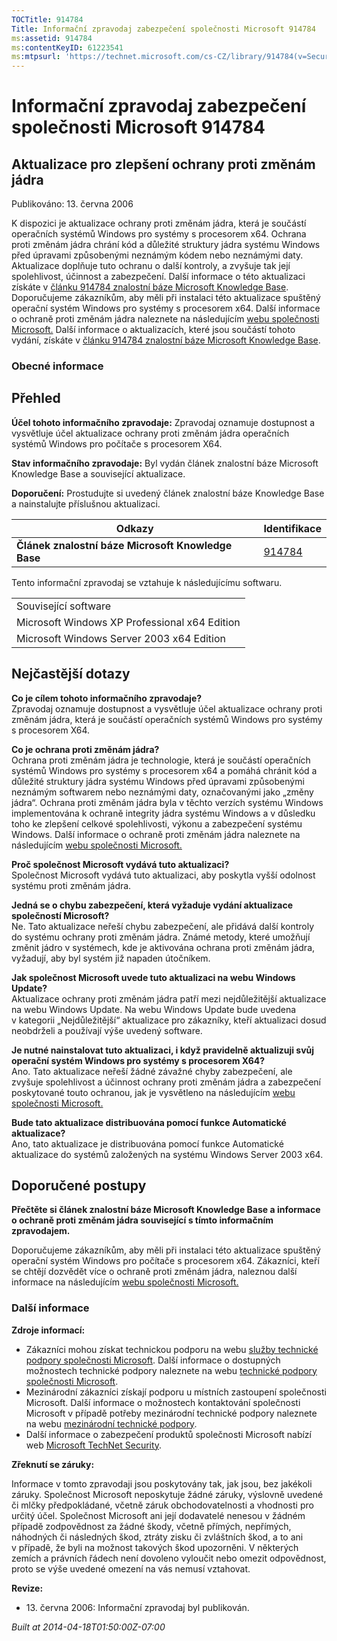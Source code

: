 ```yaml
---
TOCTitle: 914784
Title: Informační zpravodaj zabezpečení společnosti Microsoft 914784
ms:assetid: 914784
ms:contentKeyID: 61223541
ms:mtpsurl: 'https://technet.microsoft.com/cs-CZ/library/914784(v=Security.10)'
---
```


Informační zpravodaj zabezpečení společnosti Microsoft 914784
=============================================================

Aktualizace pro zlepšení ochrany proti změnám jádra
---------------------------------------------------

Publikováno: 13. června 2006

K dispozici je aktualizace ochrany proti změnám jádra, která je součástí operačních systémů Windows pro systémy s procesorem x64. Ochrana proti změnám jádra chrání kód a důležité struktury jádra systému Windows před úpravami způsobenými neznámým kódem nebo neznámými daty. Aktualizace doplňuje tuto ochranu o další kontroly, a zvyšuje tak její spolehlivost, účinnost a zabezpečení. Další informace o této aktualizaci získáte v [článku 914784 znalostní báze Microsoft Knowledge Base](http://support.microsoft.com/kb/891861). Doporučujeme zákazníkům, aby měli při instalaci této aktualizace spuštěný operační systém Windows pro systémy s procesorem x64. Další informace o ochraně proti změnám jádra naleznete na následujícím [webu společnosti Microsoft.](http://www.microsoft.com/whdc/driver/kernel/64bitpatch_faq.mspx) Další informace o aktualizacích, které jsou součástí tohoto vydání, získáte v [článku 914784 znalostní báze Microsoft Knowledge Base](http://support.microsoft.com/kb/891861).

### Obecné informace

Přehled
-------

**Účel tohoto informačního zpravodaje:** Zpravodaj oznamuje dostupnost a vysvětluje účel aktualizace ochrany proti změnám jádra operačních systémů Windows pro počítače s procesorem X64.

**Stav informačního zpravodaje:** Byl vydán článek znalostní báze Microsoft Knowledge Base a související aktualizace.

**Doporučení:** Prostudujte si uvedený článek znalostní báze Knowledge Base a nainstalujte příslušnou aktualizaci.

| Odkazy                                             | Identifikace                                     |
|----------------------------------------------------|--------------------------------------------------|
| **Článek znalostní báze Microsoft Knowledge Base** | [914784](http://support.microsoft.com/kb/891861) |

Tento informační zpravodaj se vztahuje k následujícímu softwaru.

|                                               |
|-----------------------------------------------|
| Související software                          |
| Microsoft Windows XP Professional x64 Edition |
| Microsoft Windows Server 2003 x64 Edition     |

Nejčastější dotazy
------------------

**Co je cílem tohoto informačního zpravodaje?**  
Zpravodaj oznamuje dostupnost a vysvětluje účel aktualizace ochrany proti změnám jádra, která je součástí operačních systémů Windows pro systémy s procesorem X64.

**Co je ochrana proti změnám jádra?**  
Ochrana proti změnám jádra je technologie, která je součástí operačních systémů Windows pro systémy s procesorem x64 a pomáhá chránit kód a důležité struktury jádra systému Windows před úpravami způsobenými neznámým softwarem nebo neznámými daty, označovanými jako „změny jádra“. Ochrana proti změnám jádra byla v těchto verzích systému Windows implementována k ochraně integrity jádra systému Windows a v důsledku toho ke zlepšení celkové spolehlivosti, výkonu a zabezpečení systému Windows. Další informace o ochraně proti změnám jádra naleznete na následujícím [webu společnosti Microsoft.](http://www.microsoft.com/whdc/driver/kernel/64bitpatch_faq.mspx)

**Proč společnost Microsoft vydává tuto aktualizaci?**  
Společnost Microsoft vydává tuto aktualizaci, aby poskytla vyšší odolnost systému proti změnám jádra.

**Jedná se o chybu zabezpečení, která vyžaduje vydání aktualizace společností Microsoft?**  
Ne. Tato aktualizace neřeší chybu zabezpečení, ale přidává další kontroly do systému ochrany proti změnám jádra. Známé metody, které umožňují změnit jádro v systémech, kde je aktivována ochrana proti změnám jádra, vyžadují, aby byl systém již napaden útočníkem.

**Jak společnost Microsoft uvede tuto aktualizaci na webu Windows Update?**  
Aktualizace ochrany proti změnám jádra patří mezi nejdůležitější aktualizace na webu Windows Update. Na webu Windows Update bude uvedena v kategorii „Nejdůležitější“ aktualizace pro zákazníky, kteří aktualizaci dosud neobdrželi a používají výše uvedený software.

**Je nutné nainstalovat tuto aktualizaci, i když pravidelně aktualizuji svůj operační systém Windows pro systémy s procesorem X64?**  
Ano. Tato aktualizace neřeší žádné závažné chyby zabezpečení, ale zvyšuje spolehlivost a účinnost ochrany proti změnám jádra a zabezpečení poskytované touto ochranou, jak je vysvětleno na následujícím [webu společnosti Microsoft.](http://www.microsoft.com/whdc/driver/kernel/64bitpatch_faq.mspx)

**Bude tato aktualizace distribuována pomocí funkce Automatické aktualizace?**  
Ano, tato aktualizace je distribuována pomocí funkce Automatické aktualizace do systémů založených na systému Windows Server 2003 x64.

Doporučené postupy
------------------

**Přečtěte si článek znalostní báze Microsoft Knowledge Base a informace o ochraně proti změnám jádra související s tímto informačním zpravodajem.**

Doporučujeme zákazníkům, aby měli při instalaci této aktualizace spuštěný operační systém Windows pro počítače s procesorem x64. Zákazníci, kteří se chtějí dozvědět více o ochraně proti změnám jádra, naleznou další informace na následujícím [webu společnosti Microsoft.](http://www.microsoft.com/whdc/driver/kernel/64bitpatch_faq.mspx)

### Další informace

**Zdroje informací:**

-   Zákazníci mohou získat technickou podporu na webu [služby technické podpory společnosti Microsoft](http://go.microsoft.com/fwlink/?linkid=21131). Další informace o dostupných možnostech technické podpory naleznete na webu [technické podpory společnosti Microsoft](http://support.microsoft.com/).
-   Mezinárodní zákazníci získají podporu u místních zastoupení společnosti Microsoft. Další informace o možnostech kontaktování společnosti Microsoft v případě potřeby mezinárodní technické podpory naleznete na webu [mezinárodní technické podpory](http://go.microsoft.com/fwlink/?linkid=21155).
-   Další informace o zabezpečení produktů společnosti Microsoft nabízí web [Microsoft TechNet Security](http://www.microsoft.com/cze/technet/security/).

**Zřeknutí se záruky:**

Informace v tomto zpravodaji jsou poskytovány tak, jak jsou, bez jakékoli záruky. Společnost Microsoft neposkytuje žádné záruky, výslovně uvedené či mlčky předpokládané, včetně záruk obchodovatelnosti a vhodnosti pro určitý účel. Společnost Microsoft ani její dodavatelé nenesou v žádném případě zodpovědnost za žádné škody, včetně přímých, nepřímých, náhodných či následných škod, ztráty zisku či zvláštních škod, a to ani v případě, že byli na možnost takových škod upozorněni. V některých zemích a právních řádech není dovoleno vyloučit nebo omezit odpovědnost, proto se výše uvedené omezení na vás nemusí vztahovat.

**Revize:**

-   <p>13. června 2006: Informační zpravodaj byl publikován.</p>

*Built at 2014-04-18T01:50:00Z-07:00*